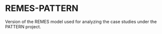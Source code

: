 # REMES-PATTERN
Version of the REMES model used for analyzing the case studies under the PATTERN project.
